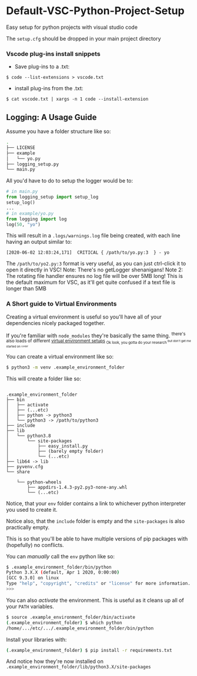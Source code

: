 # Default-VSC-Python-Project-Setup

Easy setup for python projects with visual studio code

The `setup.cfg` should be dropped in your main project directory

### Vscode plug-ins install snippets

* Save plug-ins to a .txt:

``` 
$ code --list-extensions > vscode.txt
```

* install plug-ins from the .txt:

``` 
$ cat vscode.txt | xargs -n 1 code --install-extension
```

## Logging: A Usage Guide

Assume you have a folder structure like so:

``` bash
.
├── LICENSE
├── example
│   └── yo.py
├── logging_setup.py
└── main.py
```

All you'd have to do to setup the logger would be to:

``` python
# in main.py
from logging_setup import setup_log
setup_log()
...
# in example/yo.py
from logging import log
log(50, "yo")
```

This will result in a `.logs/warnings.log` file being created, with each line having an output similar to:

``` 
[2020-06-02 12:03:24,171]  CRITICAL { /path/to/yo.py:3  } - yo
```

The `/path/to/yo2.py:3` format is very useful, as you can just ctrl-click it to open it directly in VSC!
Note: There's no getLogger shenanigans!
Note 2: The rotating file handler ensures no log file will be over 5MB long!
This is the default maximum for VSC, as it'll get quite confused if a text file is longer than 5MB

### A Short guide to Virtual Environments

Creating a virtual environment is useful so you'll have all of your 
dependencies nicely packaged together.

If you're familiar with `node_modules` they're basically the same thing.
<sup>there's also loads of different [virtual environment setups](https://stackoverflow.com/a/41573588)
<sub>Ok look, you gotta do your research <sup>but don't get me started on <sub><sup>conda!</sup></sub>
</sup>
</sub>
</sup>

You can create a virtual environment like so:

``` bash 
$ python3 -m venv .example_environment_folder

``` 

This will create a folder like so:

```

.example_environment_folder
├── bin
│   ├── activate
│   ├── (...etc)
│   ├── python -> python3
│   └── python3 -> /path/to/python3
├── include
├── lib
│   └── python3.8
│       └── site-packages
│           ├── easy_install.py
│           ├── (barely empty folder)
│           └── (...etc)
├── lib64 -> lib
├── pyvenv.cfg
└── share

    └── python-wheels
        ├── appdirs-1.4.3-py2.py3-none-any.whl
        └── (...etc)

``` 

Notice, that your `env` folder contains a link to whichever python interpreter
you used to create it.

Notice also, that the `include` folder is empty and the `site-packages` is also
practically empty.

This is so that you'll be able to have multiple versions of pip packages with
(hopefully) no conflicts.

You can _manually_ call the `env` python like so:

```bash
$ .example_environment_folder/bin/python
Python 3.X.X (default, Apr 1 2020, 0:00:00) 
[GCC 9.3.0] on linux
Type "help", "copyright", "credits" or "license" for more information.
>>> 
```

You can also _activate_ the environment.
This is useful as it cleans up all of your `PATH` variables.

``` bash
$ source .example_environment_folder/bin/activate
(.example_environment_folder) $ which python
/home/.../etc/.../.example_environment_folder/bin/python
```

Install your libraries with: 

```bash 
(.example_environment_folder) $ pip install -r requirements.txt
``` 

And notice how they're now installed on `.example_environment_folder/lib/python3.X/site-packages` 
